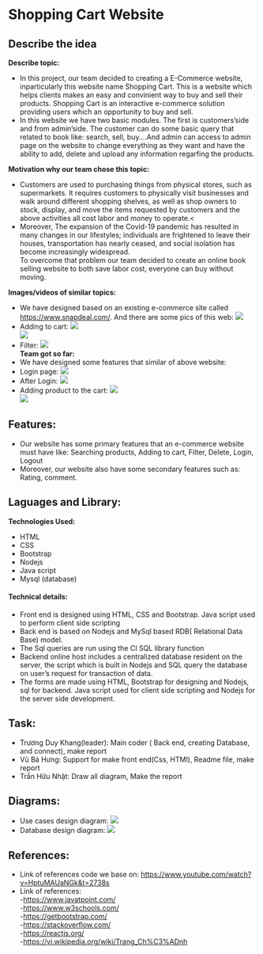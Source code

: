 # Shopping Cart Website

## Describe the idea
**Describe topic:**<br>
- In this project, our team decided to creating a E-Commerce website, inparticularly this website name Shopping Cart. This is a website which helps clients makes an easy and convinient way to buy and sell their products. Shopping Cart is an interactive e-commerce solution providing users which an opportunity to buy and sell.
- In this website we have two basic modules. The first is customers’side and from admin’side. The customer can do some basic query that related to book like: search, sell, buy….And admin can access to admin page on the website to change everything as they want and have the ability to add, delete and upload any information regarfing the products.</br>

**Motivation why our team chose this topic:**<br>
- Customers are used to purchasing things from physical stores, such as supermarkets. It requires customers to physically visit businesses and walk around different shopping shelves, as well as shop owners to stock, display, and move the items requested by customers and the above activities all cost labor and money to operate.<
- Moreover, The expansion of the Covid-19 pandemic has resulted in many changes in our lifestyles; individuals are frightened to leave their houses, transportation has nearly ceased, and social isolation has become increasingly widespread.<br>
To overcome that problem our team decided to create an online book selling website to both save labor cost, everyone can buy without moving.<br>

**Images/videos of similar topics:**<br>
  - We have designed based on an existing e-commerce site called https://www.snapdeal.com/. And there are some pics of this web: <img src="https://user-images.githubusercontent.com/71269151/172287484-5c0abd65-1c0d-4f70-8449-77f74bc678bd.png"/>
  - Adding to cart: <img src="https://user-images.githubusercontent.com/71269151/172293082-4167fb83-4228-4916-b02a-908a68e27a5f.png"/> </br>
    <img src="https://user-images.githubusercontent.com/71269151/172293117-5e350fbb-f905-47a4-8144-42677ddb6bf1.png"/> </br>
  - Filter: <img src="https://user-images.githubusercontent.com/71269151/172293129-0d8cd870-9cba-4068-a735-9651175ddb20.png"/> </br>
**Team got so far:**<br>
  - We have designed some features that similar of above website: 
  - Login page: <img src="https://user-images.githubusercontent.com/71269151/172400758-1e82f624-9c37-4de8-8568-0cd299a819ee.png"/> </br>
  - After Login:  <img src="https://user-images.githubusercontent.com/71269151/172400790-854e59e6-0374-474d-b1d3-5070306ceab0.png"/> </br>
  - Adding product to the cart: <img src="https://user-images.githubusercontent.com/71269151/172401014-b922aa3f-bb3a-474c-b6cd-d51a300c54ae.png"/> </br>
    <img src="https://user-images.githubusercontent.com/71269151/172400803-5590339f-5192-49b3-b589-5c3c48b042c6.png"/> </br>
## Features:
  -	Our website has some primary features that an e-commerce website must have like: Searching products, Adding to cart, Filter, Delete, Login, Logout
  -	Moreover, our website also have some secondary features such as: Rating, comment.

## Laguages and Library:
  **Technologies Used:**</br>
  - HTML
  - CSS
  - Bootstrap
  - Nodejs
  - Java script
  - Mysql (database) </br>
  #### Technical details:</br>
  - Front end is designed using HTML, CSS  and Bootstrap. Java script used to perform client side scripting 
  - Back end is based on Nodejs and MySql based RDB( Relational Data Base) model.
  - The Sql queries are run using the CI SQL library function
  - Backend online host includes a centralized 	database resident on the server, the script which is built  in Nodejs and SQL query the database on user’s request for transaction of data.
  - The forms are made using HTML, Bootstrap for designing and Nodejs, sql for backend. Java script used for client side scripting and Nodejs for the server side development.
## Task:
  - Trương Duy Khang(leader): Main coder ( Back end, creating Database, and connect), make report
  - Vũ Bá Hưng: Support for make front end(Css, HTMl), Readme file, make report
  - Trần Hữu Nhật: Draw all diagram, Make the report
## Diagrams:
  - Use cases design diagram:
    <img src="https://user-images.githubusercontent.com/71269151/172438208-a6bb2d6e-f401-476e-8e5d-c74eb0a1ce09.png"/> </br>
  - Database design diagram:
    <img src="https://user-images.githubusercontent.com/71269151/172439192-a5db7311-a098-449f-b6a5-c27d90dc2c5c.png"/> </br>
## References:
  - Link of references code we base on: https://www.youtube.com/watch?v=HptuMAUaNGk&t=2738s
  - Link of references: </br>
    -https://www.javatpoint.com/ </br>
    -https://www.w3schools.com/ </br>
    -https://getbootstrap.com/ </br>
    -https://stackoverflow.com/ </br>
    -https://reactjs.org/ </br>
    -https://vi.wikipedia.org/wiki/Trang_Ch%C3%ADnh </br>
